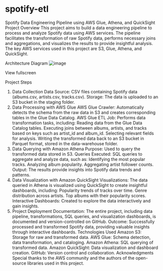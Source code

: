 # spotify-etl
Spotify Data Engineering Pipeline using AWS Glue, Athena, and QuickSight
Project Overview
This project aims to build a data engineering pipeline to process and analyze Spotify data using AWS services. The pipeline facilitates the transformation of raw Spotify data, performs necessary joins and aggregations, and visualizes the results to provide insightful analysis. The key AWS services used in this project are S3, Glue, Athena, and QuickSight.

Architecture Diagram
![image](https://github.com/user-attachments/assets/fc536bab-597e-41e1-821f-ee658ee3f09b)

View fullscreen

Project Steps
1. Data Collection
Data Source: CSV files containing Spotify data (albums.csv, artists.csv, tracks.csv).
Storage: The data is uploaded to an S3 bucket in the staging folder.
2. Data Processing with AWS Glue
AWS Glue Crawler: Automatically detects the schema from the raw data in S3 and creates corresponding tables in the Glue Data Catalog.
AWS Glue ETL Job: Performs data transformation tasks, including:
Reading data from the Glue Data Catalog tables.
Executing joins between albums, artists, and tracks based on keys such as artist_id and album_id.
Selecting relevant fields for analysis.
Writing the transformed data back to an S3 bucket in Parquet format, stored in the data-warehouse folder.
3. Data Querying with Amazon Athena
Purpose: Used to query the transformed data stored in S3.
Queries Executed: SQL queries to aggregate and analyze data, such as:
Identifying the most popular tracks.
Analyzing album popularity.
Aggregating artist follower counts.
Output: The results provide insights into Spotify data trends and patterns.
4. Data Visualization with Amazon QuickSight
Visualizations: The data queried in Athena is visualized using QuickSight to create insightful dashboards, including:
Popularity trends of tracks over time.
Genre distribution across artists.
Top albums with their popularity scores.
Interactive Dashboards: Created to explore the data interactively and gain insights.
5. Project Deployment
Documentation: The entire project, including data pipeline, transformations, SQL queries, and visualization dashboards, is documented and version-controlled on GitHub.
Outcome: Successfully processed and transformed Spotify data, providing valuable insights through interactive dashboards.
Technologies Used
Amazon S3: Storage for raw and transformed data.
AWS Glue: Schema detection, data transformation, and cataloging.
Amazon Athena: SQL querying of transformed data.
Amazon QuickSight: Data visualization and dashboard creation.
GitHub: Version control and collaboration.
Acknowledgments
Special thanks to the AWS community and the authors of the open-source libraries used in this project.




